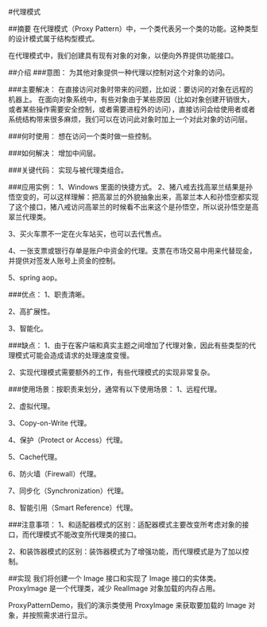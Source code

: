#代理模式

##摘要
在代理模式（Proxy Pattern）中，一个类代表另一个类的功能。这种类型的设计模式属于结构型模式。

在代理模式中，我们创建具有现有对象的对象，以便向外界提供功能接口。

##介绍
###意图：
为其他对象提供一种代理以控制对这个对象的访问。

###主要解决：
在直接访问对象时带来的问题，比如说：要访问的对象在远程的机器上。
在面向对象系统中，有些对象由于某些原因（比如对象创建开销很大，或者某些操作需要安全控制，或者需要进程外的访问），直接访问会给使用者或者系统结构带来很多麻烦，我们可以在访问此对象时加上一个对此对象的访问层。

###何时使用：
想在访问一个类时做一些控制。

###如何解决：
增加中间层。

###关键代码：
实现与被代理类组合。

###应用实例：
 1、Windows 里面的快捷方式。 
 2、猪八戒去找高翠兰结果是孙悟空变的，可以这样理解：把高翠兰的外貌抽象出来，高翠兰本人和孙悟空都实现了这个接口，猪八戒访问高翠兰的时候看不出来这个是孙悟空，所以说孙悟空是高翠兰代理类。
  
  3、买火车票不一定在火车站买，也可以去代售点。 
  
  4、一张支票或银行存单是账户中资金的代理。支票在市场交易中用来代替现金，并提供对签发人账号上资金的控制。
   
   5、spring aop。

###优点：
 1、职责清晰。 
 
 2、高扩展性。 
 
 3、智能化。

###缺点：
 1、由于在客户端和真实主题之间增加了代理对象，因此有些类型的代理模式可能会造成请求的处理速度变慢。
  
  2、实现代理模式需要额外的工作，有些代理模式的实现非常复杂。

###使用场景：按职责来划分，通常有以下使用场景： 
1、远程代理。
 
 2、虚拟代理。
  
  3、Copy-on-Write 代理。
  
   4、保护（Protect or Access）代理。
   
  5、Cache代理。 
    
  6、防火墙（Firewall）代理。 
  
  7、同步化（Synchronization）代理。 
  
  8、智能引用（Smart Reference）代理。

###注意事项：
 1、和适配器模式的区别：适配器模式主要改变所考虑对象的接口，而代理模式不能改变所代理类的接口。 
 
 2、和装饰器模式的区别：装饰器模式为了增强功能，而代理模式是为了加以控制。


##实现
我们将创建一个 Image 接口和实现了 Image 接口的实体类。ProxyImage 是一个代理类，减少 RealImage 对象加载的内存占用。

ProxyPatternDemo，我们的演示类使用 ProxyImage 来获取要加载的 Image 对象，并按照需求进行显示。


  
  